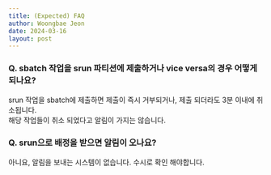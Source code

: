```yaml
---
title: (Expected) FAQ
author: Woongbae Jeon
date: 2024-03-16
layout: post
---
```


### Q. sbatch 작업을 srun 파티션에 제출하거나 vice versa의 경우 어떻게 되나요?

srun 작업을 sbatch에 제출하면 제출이 즉시 거부되거나, 제출 되더라도 3분 이내에 취소됩니다.  
해당 작업들이 취소 되었다고 알림이 가지는 않습니다.

### Q. srun으로 배정을 받으면 알림이 오나요?

아니요, 알림을 보내는 시스템이 없습니다. 수시로 확인 해야합니다.